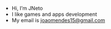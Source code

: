- Hi, I’m JNeto
- I like games and apps development
- My email is joaomendes15@gmail.com


<!---
MendesGH/MendesGH is a ✨ special ✨ repository because its `README.md` (this file) appears on your GitHub profile.
You can click the Preview link to take a look at your changes.
--->
